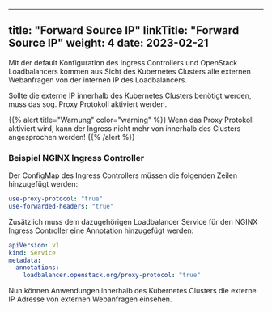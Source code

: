
---
title: "Forward Source IP"
linkTitle: "Forward Source IP"
weight: 4
date: 2023-02-21
---

Mit der default Konfiguration des Ingress Controllers und OpenStack Loadbalancers kommen aus Sicht des Kubernetes Clusters alle externen Webanfragen von der internen IP des Loadbalancers.

Sollte die externe IP innerhalb des Kubernetes Clusters benötigt werden, muss das sog. Proxy Protokoll aktiviert werden.

{{% alert title="Warnung" color="warning" %}}
Wenn das Proxy Protokoll aktiviert wird, kann der Ingress nicht mehr von innerhalb des Clusters angesprochen werden!
{{% /alert %}}

### Beispiel NGINX Ingress Controller
Der ConfigMap des Ingress Controllers müssen die folgenden Zeilen hinzugefügt werden:

```yaml
use-proxy-protocol: "true"
use-forwarded-headers: "true"
```

Zusätzlich muss dem dazugehörigen Loadbalancer Service für den NGINX Ingress Controller eine Annotation hinzugefügt werden:

```yaml
apiVersion: v1
kind: Service
metadata:
  annotations:
    loadbalancer.openstack.org/proxy-protocol: "true"
```

Nun können Anwendungen innerhalb des Kubernetes Clusters die externe IP Adresse von externen Webanfragen einsehen.